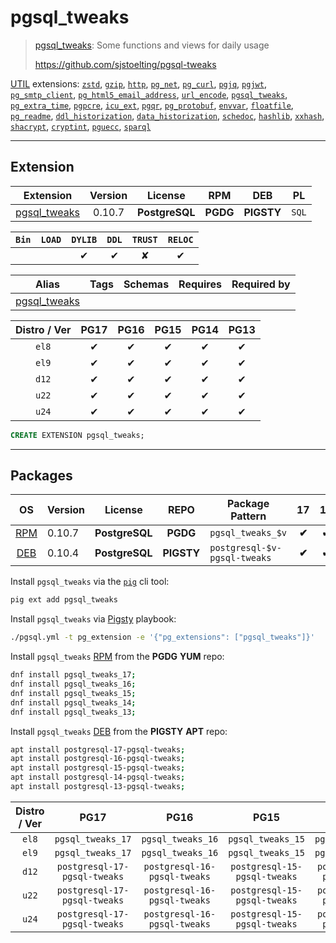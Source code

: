 # pgsql_tweaks


> [pgsql_tweaks](https://github.com/sjstoelting/pgsql-tweaks): Some functions and views for daily usage
>
> https://github.com/sjstoelting/pgsql-tweaks





[UTIL](/util) extensions: [`zstd`](/zstd), [`gzip`](/gzip), [`http`](/http), [`pg_net`](/pg_net), [`pg_curl`](/pg_curl), [`pgjq`](/pgjq), [`pgjwt`](/pgjwt), [`pg_smtp_client`](/pg_smtp_client), [`pg_html5_email_address`](/pg_html5_email_address), [`url_encode`](/url_encode), [`pgsql_tweaks`](/pgsql_tweaks), [`pg_extra_time`](/pg_extra_time), [`pgpcre`](/pgpcre), [`icu_ext`](/icu_ext), [`pgqr`](/pgqr), [`pg_protobuf`](/pg_protobuf), [`envvar`](/envvar), [`floatfile`](/floatfile), [`pg_readme`](/pg_readme), [`ddl_historization`](/ddl_historization), [`data_historization`](/data_historization), [`schedoc`](/schedoc), [`hashlib`](/hashlib), [`xxhash`](/xxhash), [`shacrypt`](/shacrypt), [`cryptint`](/cryptint), [`pguecc`](/pguecc), [`sparql`](/sparql)


-------
## Extension


| Extension | Version | License | RPM | DEB | PL |
|-----------|:-------:|:-------:|:---:|:---:|:--:|
| [pgsql_tweaks](https://github.com/sjstoelting/pgsql-tweaks) | 0.10.7 | **<span class="tcblue">PostgreSQL</span>** | **<span class="tccyan">PGDG</span>** | **<span class="tcwarn">PIGSTY</span>** | `SQL` |



| `Bin` | `LOAD` | `DYLIB` | `DDL` | `TRUST` | `RELOC` |
|:-----:|:------:|:-------:|:-----:|:-------:|:-------:|
|  |  | <span class="tcblue">✔</span> | <span class="tcblue">✔</span> | <span class="tcwarn">✘</span> | <span class="tcblue">✔</span> |



| Alias | Tags | Schemas | Requires | Required by |
|-------|------|---------|----------|-------------|
| [pgsql_tweaks](/pgsql_tweaks) |  |  |  |  |



| Distro / Ver | PG17 | PG16 | PG15 | PG14 | PG13 |
|:------------:|:----:|:----:|:----:|:----:|:----:|
| `el8` | <span class="tcblue">✔</span> | <span class="tcblue">✔</span> | <span class="tcblue">✔</span> | <span class="tcblue">✔</span> | <span class="tcblue">✔</span> |
| `el9` | <span class="tcblue">✔</span> | <span class="tcblue">✔</span> | <span class="tcblue">✔</span> | <span class="tcblue">✔</span> | <span class="tcblue">✔</span> |
| `d12` | <span class="tcblue">✔</span> | <span class="tcblue">✔</span> | <span class="tcblue">✔</span> | <span class="tcblue">✔</span> | <span class="tcblue">✔</span> |
| `u22` | <span class="tcblue">✔</span> | <span class="tcblue">✔</span> | <span class="tcblue">✔</span> | <span class="tcblue">✔</span> | <span class="tcblue">✔</span> |
| `u24` | <span class="tcblue">✔</span> | <span class="tcblue">✔</span> | <span class="tcblue">✔</span> | <span class="tcblue">✔</span> | <span class="tcblue">✔</span> |





```sql
CREATE EXTENSION pgsql_tweaks;
```

-----------


## Packages


| OS | Version | License | REPO | Package Pattern | 17 | 16 | 15 | 14 | 13 | Dependency |
|:--:|---------|:-------:|:----:|-----------------|:--:|:--:|:--:|:--:|:--:|------------|
| [RPM](/rpm) | 0.10.7 | **<span class="tcblue">PostgreSQL</span>** | **<span class="tccyan">PGDG</span>** | `pgsql_tweaks_$v` | **<span class="tccyan">✔</span>** | **<span class="tccyan">✔</span>** | **<span class="tccyan">✔</span>** | **<span class="tccyan">✔</span>** | **<span class="tccyan">✔</span>** |  |
| [DEB](/deb) | 0.10.4 | **<span class="tcblue">PostgreSQL</span>** | **<span class="tcwarn">PIGSTY</span>** | `postgresql-$v-pgsql-tweaks` | **<span class="tccyan">✔</span>** | **<span class="tccyan">✔</span>** | **<span class="tccyan">✔</span>** | **<span class="tccyan">✔</span>** | **<span class="tccyan">✔</span>** |  |



Install `pgsql_tweaks` via the [`pig`](https://github.com/pgsty/pig) cli tool:

```bash
pig ext add pgsql_tweaks
```


Install `pgsql_tweaks` via [Pigsty](https://pigsty.io/docs/pgext/usage/install/) playbook:

```bash
./pgsql.yml -t pg_extension -e '{"pg_extensions": ["pgsql_tweaks"]}'
```


Install `pgsql_tweaks` [RPM](/rpm) from the **<span class="tccyan">PGDG</span>** **YUM** repo:

```bash
dnf install pgsql_tweaks_17;
dnf install pgsql_tweaks_16;
dnf install pgsql_tweaks_15;
dnf install pgsql_tweaks_14;
dnf install pgsql_tweaks_13;
```


Install `pgsql_tweaks` [DEB](/deb) from the **<span class="tcwarn">PIGSTY</span>** **APT** repo:

```bash
apt install postgresql-17-pgsql-tweaks;
apt install postgresql-16-pgsql-tweaks;
apt install postgresql-15-pgsql-tweaks;
apt install postgresql-14-pgsql-tweaks;
apt install postgresql-13-pgsql-tweaks;
```




| Distro / Ver | PG17 | PG16 | PG15 | PG14 | PG13 |
|:------------:|:----:|:----:|:----:|:----:|:----:|
| `el8` | `pgsql_tweaks_17` | `pgsql_tweaks_16` | `pgsql_tweaks_15` | `pgsql_tweaks_14` | `pgsql_tweaks_13` |
| `el9` | `pgsql_tweaks_17` | `pgsql_tweaks_16` | `pgsql_tweaks_15` | `pgsql_tweaks_14` | `pgsql_tweaks_13` |
| `d12` | `postgresql-17-pgsql-tweaks` | `postgresql-16-pgsql-tweaks` | `postgresql-15-pgsql-tweaks` | `postgresql-14-pgsql-tweaks` | `postgresql-13-pgsql-tweaks` |
| `u22` | `postgresql-17-pgsql-tweaks` | `postgresql-16-pgsql-tweaks` | `postgresql-15-pgsql-tweaks` | `postgresql-14-pgsql-tweaks` | `postgresql-13-pgsql-tweaks` |
| `u24` | `postgresql-17-pgsql-tweaks` | `postgresql-16-pgsql-tweaks` | `postgresql-15-pgsql-tweaks` | `postgresql-14-pgsql-tweaks` | `postgresql-13-pgsql-tweaks` |





